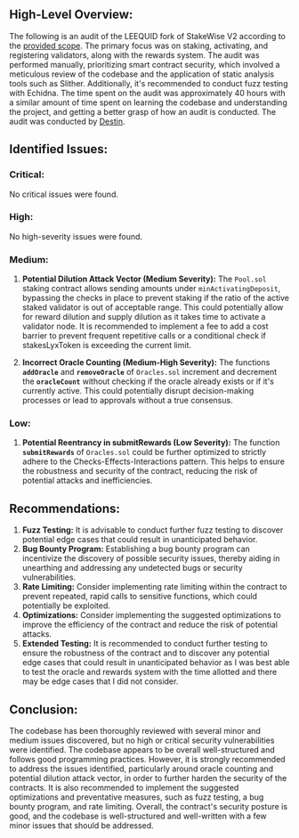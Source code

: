 ## **High-Level Overview:**

The following is an audit of the LEEQUID fork of StakeWise V2 according to the [provided scope](https://github.com/dropps-io/leequid-contracts/blob/0f4541e754dfb5c9f86016b1b474664b9e5c2dda/audit_scoping.md). The primary focus was on staking, activating, and registering validators, along with the rewards system. The audit was performed manually, prioritizing smart contract security, which involved a meticulous review of the codebase and the application of static analysis tools such as Slither. Additionally, it's recommended to conduct fuzz testing with Echidna. The time spent on the audit was approximately 40 hours with a similar amount of time spent on learning the codebase and understanding the project, and getting a better grasp of how an audit is conducted. The audit was conducted by [Destin](https://github.com/DestinTech).

## **Identified Issues:**

### **Critical:**

No critical issues were found.

### **High:**

No high-severity issues were found.

### **Medium:**

1. **Potential Dilution Attack Vector (Medium Severity):**
   The `Pool.sol` staking contract allows sending amounts under `minActivatingDeposit`, bypassing the checks in place to prevent staking if the ratio of the active staked validator is out of acceptable range. This could potentially allow for reward dilution and supply dilution as it takes time to activate a validator node. It is recommended to implement a fee to add a cost barrier to prevent frequent repetitive calls or a conditional check if stakesLyxToken is exceeding the current limit.

2. **Incorrect Oracle Counting (Medium-High Severity):**
   The functions **`addOracle`** and **`removeOracle`** of `Oracles.sol` increment and decrement the **`oracleCount`** without checking if the oracle already exists or if it's currently active. This could potentially disrupt decision-making processes or lead to approvals without a true consensus.

### **Low:**

1. **Potential Reentrancy in submitRewards (Low Severity):**
   The function **`submitRewards`** of `Oracles.sol` could be further optimized to strictly adhere to the Checks-Effects-Interactions pattern. This helps to ensure the robustness and security of the contract, reducing the risk of potential attacks and inefficiencies.

## **Recommendations:**

1. **Fuzz Testing:** It is advisable to conduct further fuzz testing to discover potential edge cases that could result in unanticipated behavior.
2. **Bug Bounty Program:** Establishing a bug bounty program can incentivize the discovery of possible security issues, thereby aiding in unearthing and addressing any undetected bugs or security vulnerabilities.
3. **Rate Limiting:** Consider implementing rate limiting within the contract to prevent repeated, rapid calls to sensitive functions, which could potentially be exploited.
4. **Optimizations:** Consider implementing the suggested optimizations to improve the efficiency of the contract and reduce the risk of potential attacks.
5. **Extended Testing:** It is recommended to conduct further testing to ensure the robustness of the contract and to discover any potential edge cases that could result in unanticipated behavior as I was best able to test the oracle and rewards system with the time allotted and there may be edge cases that I did not consider.

## **Conclusion:**

The codebase has been thoroughly reviewed with several minor and medium issues discovered, but no high or critical security vulnerabilities were identified. The codebase appears to be overall well-structured and follows good programming practices. However, it is strongly recommended to address the issues identified, particularly around oracle counting and potential dilution attack vector, in order to further harden the security of the contracts. It is also recommended to implement the suggested optimizations and preventative measures, such as fuzz testing, a bug bounty program, and rate limiting. Overall, the contract's security posture is good, and the codebase is well-structured and well-written with a few minor issues that should be addressed.
